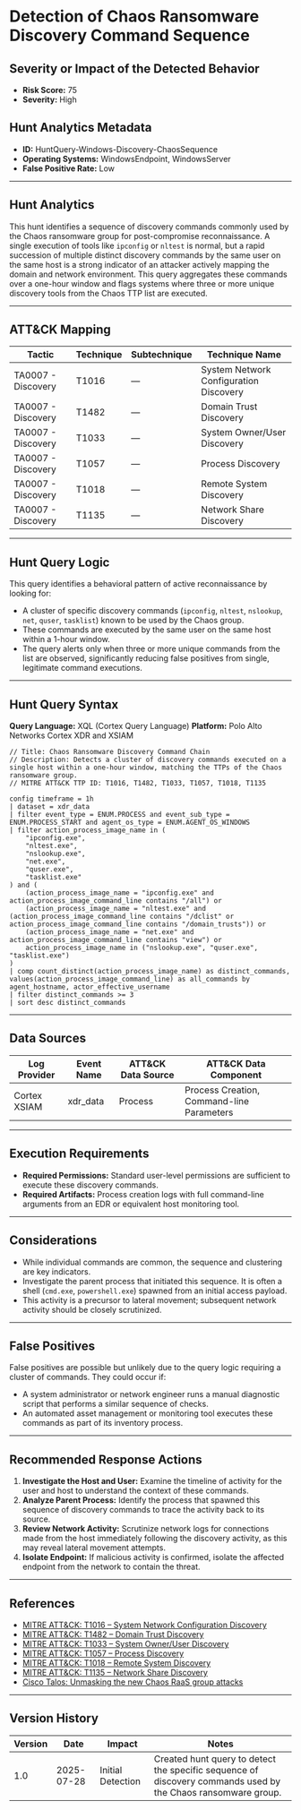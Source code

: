 
# Detection of Chaos Ransomware Discovery Command Sequence

## Severity or Impact of the Detected Behavior
- **Risk Score:** 75
- **Severity:** High

## Hunt Analytics Metadata

- **ID:** HuntQuery-Windows-Discovery-ChaosSequence
- **Operating Systems:** WindowsEndpoint, WindowsServer
- **False Positive Rate:** Low

---

## Hunt Analytics

This hunt identifies a sequence of discovery commands commonly used by the Chaos ransomware group for post-compromise reconnaissance. A single execution of tools like `ipconfig` or `nltest` is normal, but a rapid succession of multiple distinct discovery commands by the same user on the same host is a strong indicator of an attacker actively mapping the domain and network environment. This query aggregates these commands over a one-hour window and flags systems where three or more unique discovery tools from the Chaos TTP list are executed.

---

## ATT&CK Mapping

| Tactic                        | Technique   | Subtechnique | Technique Name                                 |
|-------------------------------|-------------|--------------|------------------------------------------------|
| TA0007 - Discovery            | T1016       | —            | System Network Configuration Discovery         |
| TA0007 - Discovery            | T1482       | —            | Domain Trust Discovery                         |
| TA0007 - Discovery            | T1033       | —            | System Owner/User Discovery                    |
| TA0007 - Discovery            | T1057       | —            | Process Discovery                              |
| TA0007 - Discovery            | T1018       | —            | Remote System Discovery                        |
| TA0007 - Discovery            | T1135       | —            | Network Share Discovery                        |

---

## Hunt Query Logic

This query identifies a behavioral pattern of active reconnaissance by looking for:

- A cluster of specific discovery commands (`ipconfig`, `nltest`, `nslookup`, `net`, `quser`, `tasklist`) known to be used by the Chaos group.
- These commands are executed by the same user on the same host within a 1-hour window.
- The query alerts only when three or more unique commands from the list are observed, significantly reducing false positives from single, legitimate command executions.

---

## Hunt Query Syntax

**Query Language:** XQL (Cortex Query Language)
**Platform:** Polo Alto Networks Cortex XDR and XSIAM

```xql
// Title: Chaos Ransomware Discovery Command Chain
// Description: Detects a cluster of discovery commands executed on a single host within a one-hour window, matching the TTPs of the Chaos ransomware group.
// MITRE ATT&CK TTP ID: T1016, T1482, T1033, T1057, T1018, T1135

config timeframe = 1h
| dataset = xdr_data
| filter event_type = ENUM.PROCESS and event_sub_type = ENUM.PROCESS_START and agent_os_type = ENUM.AGENT_OS_WINDOWS
| filter action_process_image_name in (
    "ipconfig.exe",
    "nltest.exe",
    "nslookup.exe",
    "net.exe",
    "quser.exe",
    "tasklist.exe"
) and (
    (action_process_image_name = "ipconfig.exe" and action_process_image_command_line contains "/all") or
    (action_process_image_name = "nltest.exe" and (action_process_image_command_line contains "/dclist" or action_process_image_command_line contains "/domain_trusts")) or
    (action_process_image_name = "net.exe" and action_process_image_command_line contains "view") or
    action_process_image_name in ("nslookup.exe", "quser.exe", "tasklist.exe")
)
| comp count_distinct(action_process_image_name) as distinct_commands, values(action_process_image_command_line) as all_commands by agent_hostname, actor_effective_username
| filter distinct_commands >= 3
| sort desc distinct_commands
```

---

## Data Sources

| Log Provider | Event Name       | ATT&CK Data Source  | ATT&CK Data Component                 |
|--------------|------------------|---------------------|---------------------------------------|
| Cortex XSIAM | xdr_data         | Process             | Process Creation, Command-line Parameters |

---

## Execution Requirements

- **Required Permissions:** Standard user-level permissions are sufficient to execute these discovery commands.
- **Required Artifacts:** Process creation logs with full command-line arguments from an EDR or equivalent host monitoring tool.

---

## Considerations

- While individual commands are common, the sequence and clustering are key indicators.
- Investigate the parent process that initiated this sequence. It is often a shell (`cmd.exe`, `powershell.exe`) spawned from an initial access payload.
- This activity is a precursor to lateral movement; subsequent network activity should be closely scrutinized.

---

## False Positives

False positives are possible but unlikely due to the query logic requiring a cluster of commands. They could occur if:

- A system administrator or network engineer runs a manual diagnostic script that performs a similar sequence of checks.
- An automated asset management or monitoring tool executes these commands as part of its inventory process.

---

## Recommended Response Actions

1.  **Investigate the Host and User:** Examine the timeline of activity for the user and host to understand the context of these commands.
2.  **Analyze Parent Process:** Identify the process that spawned this sequence of discovery commands to trace the activity back to its source.
3.  **Review Network Activity:** Scrutinize network logs for connections made from the host immediately following the discovery activity, as this may reveal lateral movement attempts.
4.  **Isolate Endpoint:** If malicious activity is confirmed, isolate the affected endpoint from the network to contain the threat.

---

## References

- [MITRE ATT&CK: T1016 – System Network Configuration Discovery](https://attack.mitre.org/techniques/T1016/)
- [MITRE ATT&CK: T1482 – Domain Trust Discovery](https://attack.mitre.org/techniques/T1482/)
- [MITRE ATT&CK: T1033 – System Owner/User Discovery](https://attack.mitre.org/techniques/T1033/)
- [MITRE ATT&CK: T1057 – Process Discovery](https://attack.mitre.org/techniques/T1057/)
- [MITRE ATT&CK: T1018 – Remote System Discovery](https://attack.mitre.org/techniques/T1018/)
- [MITRE ATT&CK: T1135 – Network Share Discovery](https://attack.mitre.org/techniques/T1135/)
- [Cisco Talos: Unmasking the new Chaos RaaS group attacks](https://blog.talosintelligence.com/new-chaos-ransomware/)

---

## Version History

| Version | Date       | Impact            | Notes                                                                                      |
|---------|------------|-------------------|--------------------------------------------------------------------------------------------|
| 1.0     | 2025-07-28 | Initial Detection | Created hunt query to detect the specific sequence of discovery commands used by the Chaos ransomware group. |
